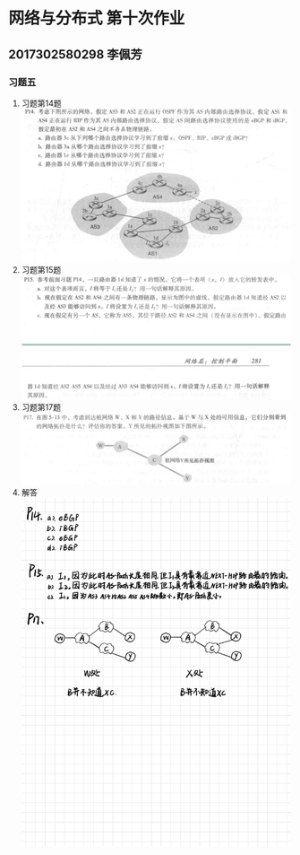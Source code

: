 # 网络与分布式 第十次作业
## 2017302580298 李佩芳

### 习题五
1. 习题第14题  
![习题第14题](./q1.png) 
2. 习题第15题  
![习题第15题](./q2.png) 
3. 习题第17题  
![习题第17题](./q3.png) 
4. 解答 
![ans](./ans.jpg) 


